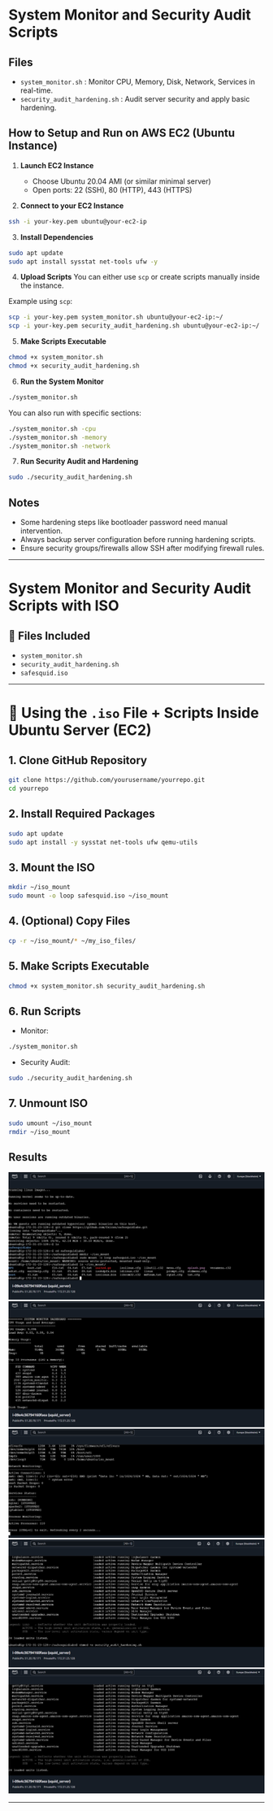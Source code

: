 # System Monitor and Security Audit Scripts

## Files
- `system_monitor.sh` : Monitor CPU, Memory, Disk, Network, Services in real-time.
- `security_audit_hardening.sh` : Audit server security and apply basic hardening.

## How to Setup and Run on AWS EC2 (Ubuntu Instance)

1. **Launch EC2 Instance**
   - Choose Ubuntu 20.04 AMI (or similar minimal server)
   - Open ports: 22 (SSH), 80 (HTTP), 443 (HTTPS)

2. **Connect to your EC2 Instance**
```bash
ssh -i your-key.pem ubuntu@your-ec2-ip
```

3. **Install Dependencies**
```bash
sudo apt update
sudo apt install sysstat net-tools ufw -y
```

4. **Upload Scripts**
You can either use `scp` or create scripts manually inside the instance.

Example using `scp`:
```bash
scp -i your-key.pem system_monitor.sh ubuntu@your-ec2-ip:~/
scp -i your-key.pem security_audit_hardening.sh ubuntu@your-ec2-ip:~/
```

5. **Make Scripts Executable**
```bash
chmod +x system_monitor.sh
chmod +x security_audit_hardening.sh
```

6. **Run the System Monitor**
```bash
./system_monitor.sh
```
You can also run with specific sections:
```bash
./system_monitor.sh -cpu
./system_monitor.sh -memory
./system_monitor.sh -network
```

7. **Run Security Audit and Hardening**
```bash
sudo ./security_audit_hardening.sh
```

## Notes
- Some hardening steps like bootloader password need manual intervention.
- Always backup server configuration before running hardening scripts.
- Ensure security groups/firewalls allow SSH after modifying firewall rules.

---
# System Monitor and Security Audit Scripts with ISO

## 📂 Files Included
- `system_monitor.sh`
- `security_audit_hardening.sh`
- `safesquid.iso`

---

# 🚀 Using the `.iso` File + Scripts Inside Ubuntu Server (EC2)

## 1. Clone GitHub Repository
```bash
git clone https://github.com/yourusername/yourrepo.git
cd yourrepo
```

## 2. Install Required Packages
```bash
sudo apt update
sudo apt install -y sysstat net-tools ufw qemu-utils
```

## 3. Mount the ISO
```bash
mkdir ~/iso_mount
sudo mount -o loop safesquid.iso ~/iso_mount
```

## 4. (Optional) Copy Files
```bash
cp -r ~/iso_mount/* ~/my_iso_files/
```

## 5. Make Scripts Executable
```bash
chmod +x system_monitor.sh security_audit_hardening.sh
```

## 6. Run Scripts
- Monitor:
```bash
./system_monitor.sh
```
- Security Audit:
```bash
sudo ./security_audit_hardening.sh
```

## 7. Unmount ISO
```bash
sudo umount ~/iso_mount
rmdir ~/iso_mount
```
## Results
![Image 1](Image%201.png)
<br>
![Image 2](Image%202.png)
<br>
![Image 3](Image%203.png)
<br>
![Image 4](Image%204.png)
<br>
![Image 5](Image%205.png)

---
